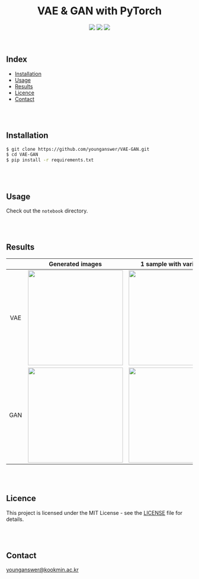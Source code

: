 <h1 align='center'>VAE & GAN with PyTorch</h1>
<div align='center'>
	<img src='https://img.shields.io/badge/Python-3.11.5-blue'>
	<img src='https://img.shields.io/badge/PyTorch-1.9.0-red'>
	<img src='https://img.shields.io/badge/License-MIT-yellow.svg'>
</div>
<br/><br/>

## Index

-   [Installation](#installation)
-   [Usage](#usage)
-   [Results](#results)
-   [Licence](#licence)
-   [Contact](#contact)

<br/><br/>

## Installation

```bash
$ git clone https://github.com/younganswer/VAE-GAN.git
$ cd VAE-GAN
$ pip install -r requirements.txt
```

<br/><br/>

## Usage

Check out the `notebook` directory.

<br/><br/>

## Results

|     |                            Generated images                            |                                1 sample with variations                                 |
| :-: | :--------------------------------------------------------------------: | :-------------------------------------------------------------------------------------: |
| VAE | <img src='./assets/VAE_generated_images.png' width='256' height='256'> | <img src='./assets/VAE_1_sample_with_5_square_variations.png' width='256' height='256'> |
| GAN | <img src='./assets/GAN_generated_images.png' width='256' height='256'> | <img src='./assets/GAN_1_sample_with_5_square_variations.png' width='256' height='256'> |

<br/><br/>

## Licence

This project is licensed under the MIT License - see the [LICENSE](./LICENSE) file for details.

<br/><br/>

## Contact

younganswer@kookmin.ac.kr
